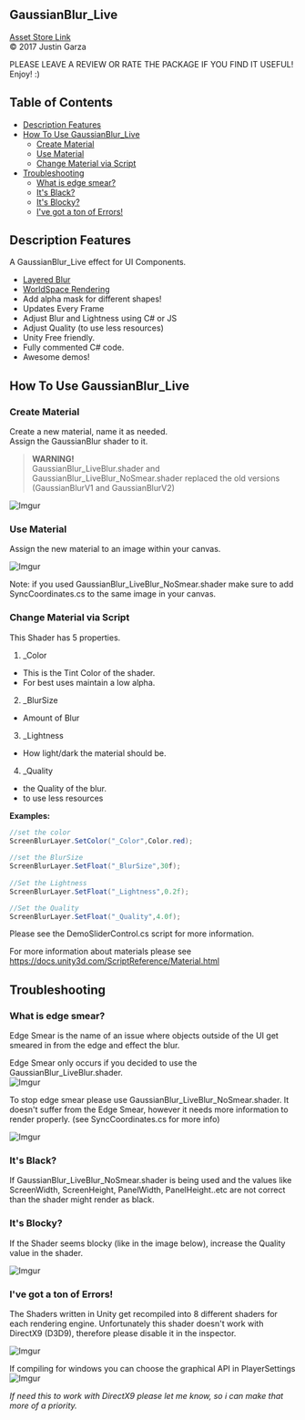  GaussianBlur_Live
-------------------------------------
[Asset Store Link](http://u3d.as/yJk)  
© 2017 Justin Garza


PLEASE LEAVE A REVIEW OR RATE THE PACKAGE IF YOU FIND IT USEFUL!
Enjoy! :)

## Table of Contents

- [Description Features](#description-features)
- [How To Use GaussianBlur_Live](#how-to-use-gaussianblur_live)  
	- [Create Material](#create-material)  
	- [Use Material](#use-material)  
	- [Change Material via Script](#change-material-via-script)  
- [Troubleshooting](#troubleshooting)  
	- [What is edge smear?](#what-is-edge-smear)  
	- [It's Black?](#its-black)  
	- [It's Blocky?](#its-blocky)  
	- [I've got a ton of Errors!](#ive-got-a-ton-of-errors)  


## Description Features

A GaussianBlur_Live effect for UI Components.

* [Layered Blur](https://i.imgur.com/ekGzwvL.png)
* [WorldSpace Rendering](https://i.imgur.com/ZAOf3dy.png)
* Add alpha mask for different shapes!
* Updates Every Frame
* Adjust Blur and Lightness using C# or JS
* Adjust Quality (to use less resources)
* Unity Free friendly.
* Fully commented C# code.
* Awesome demos!


## How To Use GaussianBlur_Live

### Create Material
Create a new material, name it as needed.  
Assign the GaussianBlur shader to it.

>**WARNING!**  
GaussianBlur\_LiveBlur.shader and GaussianBlur\_LiveBlur\_NoSmear.shader replaced the old versions (GaussianBlurV1 and GaussianBlurV2)

![Imgur](http://i.imgur.com/qoy3uyxm.png)

### Use Material
Assign the new material to an image within your canvas.

![Imgur](http://i.imgur.com/XIshcrMm.png)

Note: if you used GaussianBlur_LiveBlur_NoSmear.shader make sure to add SyncCoordinates.cs to the same image in your canvas.

### Change Material via Script
This Shader has 5 properties.  

1. _Color  
 * This is the Tint Color of the shader.
 * For best uses maintain a low alpha.  
2. _BlurSize  
 * Amount of Blur
3. _Lightness  
 * How light/dark the material should be.
4. _Quality  
 * the Quality of the blur.
 * to use less resources


**Examples:**

~~~cs  
//set the color
ScreenBlurLayer.SetColor("_Color",Color.red);
        
//set the BlurSize
ScreenBlurLayer.SetFloat("_BlurSize",30f);
     
//Set the Lightness   
ScreenBlurLayer.SetFloat("_Lightness",0.2f);

//Set the Quality
ScreenBlurLayer.SetFloat("_Quality",4.0f);

~~~
 

Please see the DemoSliderControl.cs script for more information.

For more information about materials please see
https://docs.unity3d.com/ScriptReference/Material.html


## Troubleshooting

### What is edge smear?   
Edge Smear is the name of an issue where objects outside of the UI get smeared in from the edge and effect the blur. 

Edge Smear only occurs if you decided to use the GaussianBlur_LiveBlur.shader.  
![Imgur](http://i.imgur.com/OGPs9vFm.png)

To stop edge smear please use GaussianBlur_LiveBlur_NoSmear.shader.
It doesn't suffer from the Edge Smear, however it needs more information to render properly. (see SyncCoordinates.cs for more info) 

![Imgur](http://i.imgur.com/kwOaR5Gm.png)

### It's Black?
If GaussianBlur_LiveBlur_NoSmear.shader is being used and the values like ScreenWidth, ScreenHeight, PanelWidth, PanelHeight..etc are not correct than the shader might render as black.

### It's Blocky?  
If the Shader seems blocky (like in the image below), increase the Quality value in the shader.

![Imgur](http://i.imgur.com/5xclyZ4m.png)

### I've got a ton of Errors!
The Shaders written in Unity get recompiled into 8 different shaders for each rendering engine. Unfortunately  this shader doesn't work with DirectX9 (D3D9), therefore please disable it in the inspector.

![Imgur](http://i.imgur.com/weoBIhh.png)

If compiling for windows you can choose the graphical API in PlayerSettings
![Imgur](http://i.imgur.com/V909vba.png)

*If need this to work with DirectX9 please let me know, so i can make that more of a priority.*
